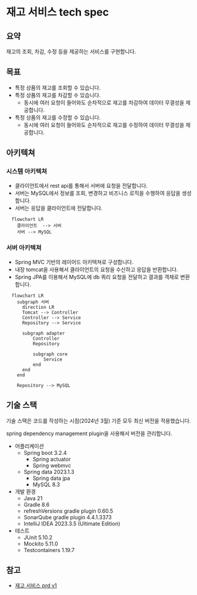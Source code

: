 # 재고 서비스 tech spec

## 요약
재고의 조회, 차감, 수정 등을 제공하는 서비스를 구현합니다.

## 목표
- 특정 상품의 재고를 조회할 수 있습니다.
- 특정 상품의 재고를 차감할 수 있습니다.
  - 동시에 여러 요청이 들어와도 순차적으로 재고를 차감하여 데이터 무결성을 제공합니다.
- 특정 상품의 재고를 수정할 수 있습니다.
  - 동시에 여러 요청이 들어와도 순차적으로 재고를 수정하여 데이터 무결성을 제공합니다.

## 아키텍쳐
### 시스템 아키텍쳐
- 클라이언트에서 rest api를 통해서 서버에 요청을 전달합니다.
- 서버는 MySQL에서 정보를 조회, 변경하고 비즈니스 로직을 수행하여 응답을 생성합니다.
- 서버는 응답을 클라이언트에 전달합니다.

```mermaid
  flowchart LR
    클라이언트  --> 서버
    서버 --> MySQL
```

### 서버 아키텍쳐
- Spring MVC 기반의 레이어드 아키텍쳐로 구성합니다.
- 내장 tomcat을 사용해서 클라이언트의 요청을 수신하고 응답을 반환합니다.
- Spring JPA를 이용해서 MySQL에 db 쿼리 요청을 전달하고 결과를 객체로 변환합니다.

```mermaid
  flowchart LR
    subgraph 서버
      direction LR
      Tomcat --> Controller
      Controller --> Service
      Repository --> Service
      
      subgraph adapter 
          Controller
          Repository
          
          subgraph core 
              Service
          end
      end
    end

    Repository --> MySQL
```

## 기술 스택
기술 스택은 코드를 작성하는 시점(2024년 3월) 기준 모두 최신 버전을 적용했습니다.

spring dependency management plugin을 사용해서 버전을 관리합니다.

- 어플리케이션
  - Spring boot 3.2.4
    - Spring actuator
    - Spring webmvc
  - Spring data 2023.1.3
    - Spring data jpa
    - MySQL 8.3
- 개발 환경
  - Java 21
  - Gradle 8.6
  - refreshVersions gradle plugin 0.60.5
  - SonarQube gradle plugin 4.4.1.3373
  - IntelliJ IDEA 2023.3.5 (Ultimate Edition)
- 테스트
  - JUnit 5.10.2
  - Mockito 5.11.0
  - Testcontainers 1.19.7

## 참고
- [재고 서비스 prd v1](../prd/재고서비스_prd_v1.md)
